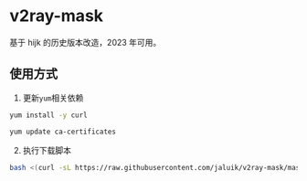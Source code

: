 # v2ray-mask

基于 hijk 的历史版本改造，2023 年可用。

## 使用方式

1. 更新`yum`相关依赖

```bash
yum install -y curl
```

```bash
yum update ca-certificates
```

2. 执行下载脚本

```bash
bash <(curl -sL https://raw.githubusercontent.com/jaluik/v2ray-mask/master/v2ray-mask.sh)
```
